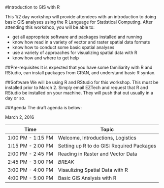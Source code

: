 #Introduction to GIS with R

This 1/2 day workshop will provide attendees with an introduction to doing basic GIS analyses using the R Language for Statistical Computing.  After attending this workshop, you will be able to:

- get all appropriate software and packages installed and running
- know how read in a variety of vector and raster spatial data formats
- know how to conduct some basic spatial analyses
- use a variety of approaches for visualizing spatial data with R
- know how and where to get help

##Pre-requisites
It is expected that you have some familiarity with R and RStudio, can install packages from CRAN, and understand basic R syntax.

##Software
We will be using R and RStudio for this workshop.  This must be installed prior to March 2.  Simply email EZTech and request that R and RStudio be installed on your machine.  They will push that out usually in a day or so.

##Agenda
The draft agenda is below:

March 2, 2016

| Time             | Topic                                     |
|------------------|-------------------------------------------|
|1:00 PM - 1:15 PM | Welcome, Introductions, Logistics         |
|1:15 PM - 2:00 PM | Setting up R to do GIS: Required Packages |
|2:00 PM - 2:45 PM | Reading in Raster and Vector Data         |
|2:45 PM - 3:00 PM | *BREAK*                                   |
|3:00 PM - 4:00 PM | Visaulizing Spatial Data with R           |
|4:00 PM - 5:00 PM | Basic GIS Anslysis with R                 |
